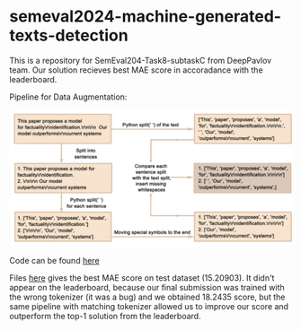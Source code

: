 # semeval2024-machine-generated-texts-detection

This is a repository for SemEval204-Task8-subtaskC from DeepPavlov team. Our solution recieves best MAE score in accoradance with the leaderboard.

Pipeline for Data Augmentation:

![Pipeline for Data Augmentation](./pics/scheme3.png)

Code can be found [here](./src/data_augmentation.py)

Files [here](./best_prediction) gives the best MAE score on test dataset (15.20903). It didn't appear on the leaderboard, because our final submission was trained with the wrong tokenizer (it was a bug) and we obtained 18.2435 score, but the same pipeline with matching tokenizer allowed us to improve our score and outperform the top-1 solution from the leaderboard.
